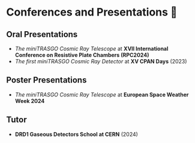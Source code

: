 # Conferences and Presentations 🎤  

## Oral Presentations  
- *The miniTRASGO Cosmic Ray Telescope* at **XVII International Conference on Resistive Plate Chambers (RPC2024)**  
- *The first miniTRASGO Cosmic Ray Detector* at **XV CPAN Days** (2023)  

## Poster Presentations  
- *The miniTRASGO Cosmic Ray Telescope* at **European Space Weather Week 2024**  

## Tutor  
- **DRD1 Gaseous Detectors School at CERN** (2024)  

